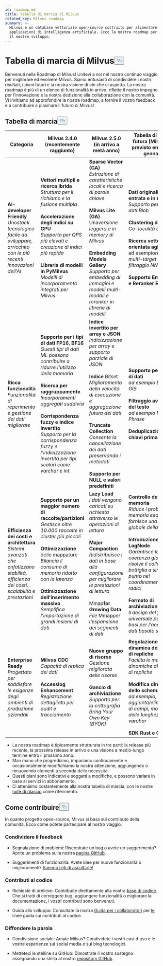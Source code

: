 ```yaml
---
id: roadmap.md
title: Tabella di marcia di Milvus
related_key: Milvus roadmap
summary: >-
  Milvus è un database vettoriale open-source costruito per alimentare le
  applicazioni di intelligenza artificiale. Ecco la nostra roadmap per guidare
  il nostro sviluppo.
---
```

<h1 id="Milvus-Roadmap" class="common-anchor-header">Tabella di marcia di Milvus<button data-href="#Milvus-Roadmap" class="anchor-icon" translate="no">
      <svg translate="no"
        aria-hidden="true"
        focusable="false"
        height="20"
        version="1.1"
        viewBox="0 0 16 16"
        width="16"
      >
        <path
          fill="#0092E4"
          fill-rule="evenodd"
          d="M4 9h1v1H4c-1.5 0-3-1.69-3-3.5S2.55 3 4 3h4c1.45 0 3 1.69 3 3.5 0 1.41-.91 2.72-2 3.25V8.59c.58-.45 1-1.27 1-2.09C10 5.22 8.98 4 8 4H4c-.98 0-2 1.22-2 2.5S3 9 4 9zm9-3h-1v1h1c1 0 2 1.22 2 2.5S13.98 12 13 12H9c-.98 0-2-1.22-2-2.5 0-.83.42-1.64 1-2.09V6.25c-1.09.53-2 1.84-2 3.25C6 11.31 7.55 13 9 13h4c1.45 0 3-1.69 3-3.5S14.5 6 13 6z"
        ></path>
      </svg>
    </button></h1><p>Benvenuti nella Roadmap di Milvus! Unitevi a noi nel nostro continuo viaggio per migliorare ed evolvere Milvus. Siamo entusiasti di condividere i nostri risultati, i piani futuri e la nostra visione di ciò che ci aspetta. La nostra roadmap è più di un elenco di funzionalità in arrivo: riflette il nostro impegno per l'innovazione e la nostra dedizione alla collaborazione con la comunità. Vi invitiamo ad approfondire la nostra roadmap, a fornire il vostro feedback e a contribuire a plasmare il futuro di Milvus!</p>
<h2 id="Roadmap" class="common-anchor-header">Tabella di marcia<button data-href="#Roadmap" class="anchor-icon" translate="no">
      <svg translate="no"
        aria-hidden="true"
        focusable="false"
        height="20"
        version="1.1"
        viewBox="0 0 16 16"
        width="16"
      >
        <path
          fill="#0092E4"
          fill-rule="evenodd"
          d="M4 9h1v1H4c-1.5 0-3-1.69-3-3.5S2.55 3 4 3h4c1.45 0 3 1.69 3 3.5 0 1.41-.91 2.72-2 3.25V8.59c.58-.45 1-1.27 1-2.09C10 5.22 8.98 4 8 4H4c-.98 0-2 1.22-2 2.5S3 9 4 9zm9-3h-1v1h1c1 0 2 1.22 2 2.5S13.98 12 13 12H9c-.98 0-2-1.22-2-2.5 0-.83.42-1.64 1-2.09V6.25c-1.09.53-2 1.84-2 3.25C6 11.31 7.55 13 9 13h4c1.45 0 3-1.69 3-3.5S14.5 6 13 6z"
        ></path>
      </svg>
    </button></h2><table>
    <thead>
        <tr>
            <th>Categoria</th>
            <th>Milvus 2.4.0 (recentemente raggiunto)</th>
            <th>Milvus 2.5.0 (in arrivo a metà anno)</th>
            <th>Tabella di marcia futura (Milvus 3.0 previsto entro il 24 gennaio)</th>
        </tr>
    </thead>
    <tbody>
        <tr>
            <td><strong>AI-developer Friendly</strong><br/> Uno<i>stack tecnologico facile da sviluppare, arricchito con le più recenti innovazioni dell'AI</i></td>
            <td><strong>Vettori multipli e ricerca ibrida</strong><br/><i>Struttura per il richiamo e la fusione multipla</i><br/><br/><strong>Accelerazione degli indici su GPU</strong><br/><i>Supporto per QPS più elevati e creazione di indici più rapida</i><br/><br/><strong>Libreria di modelli in PyMilvus</strong><br/><i>Modelli di incorporamento integrati per Milvus</i></td>
            <td><strong>Sparse Vector (GA)</strong><br/><i>Estrazione di caratteristiche locali e ricerca di parole chiave</i><br/><br/><strong>Milvus Lite (GA)</strong><br/> Una<i>versione leggera e in-memory di Milvus</i><br/><br/><strong>Embedding Models Gallery</strong><br/><i>Supporto per embedding di immagini e modelli multi-modali e reranker in librerie di modelli</i></td>
            <td><strong>Dati originali in entrata e in uscita</strong><br/><i>Supporto per i tipi di dati Blob</i><br/><br/><strong>Clustering dei dati</strong><br/><i>Co-località dei dati</i><br/><br/><strong>Ricerca vettoriale orientata agli scenari</strong><br/> ad esempio<i>ricerca multi-target e filtraggio NN</i><br/><br/><strong>Supporto Embedding e Reranker Endpoint</strong></td>
        </tr>
        <tr>
            <td><strong>Ricca funzionalità</strong><br/><i>Funzionalità di reperimento e gestione dei dati migliorate</i></td>
            <td><strong>Supporto per i tipi di dati FP16, BF16</strong><br/><i>Questi tipi di dati ML possono contribuire a ridurre l'utilizzo della memoria</i><br/><br/><strong>Ricerca per raggruppamento</strong><br/><i>Incorporamenti aggregati suddivisi</i><br/><br/><strong>Corrispondenza fuzzy e indice invertito</strong><br/><i>Supporto per la corrispondenza fuzzy e l'indicizzazione invertita per tipi scalari come varchar e int</i></td>
            <td><strong>Indice invertito per array e JSON</strong><br/><i>Indicizzazione per array e supporto parziale di JSON</i><br/><br/><strong>Indice</strong> Bitset<br/><i>Miglioramento della velocità di esecuzione e aggregazione futura dei dati</i><br/><br/><strong>Truncate Collection</strong><br/><i>Consente la cancellazione dei dati preservando i metadati</i><br/><br/><strong>Supporto per NULL e valori predefiniti</strong></td>
            <td><strong>Supporto per più tipi di dati</strong><br/><i>ad esempio Datetime, GIS</i><br/><br/><strong>Filtraggio avanzato del testo</strong><br/><i>ad esempio Match Phrase</i><br/><br/><strong>Deduplicazione delle chiavi primarie</strong></td>
        </tr>
        <tr>
            <td><strong>Efficienza dei costi e architettura</strong><br/><i>Sistemi avanzati che enfatizzano stabilità, efficienza dei costi, scalabilità e prestazioni</i></td>
            <td><strong>Supporto per un maggior numero di raccolte/partizioni</strong><br/><i>Gestisce oltre 10.000 raccolte in cluster più piccoli</i><br/><br/><strong>Ottimizzazione</strong> delle mappature<br/><i>Bilancia il consumo di memoria ridotto con la latenza</i><br/><br/><strong>Ottimizzazione dell'inserimento massivo</strong><br/><i>Semplifica l'importazione di grandi insiemi di dati</i></td>
            <td><strong>Lazy Load</strong><br/><i>I dati vengono caricati su richiesta attraverso le operazioni di lettura</i><br/><br/><strong>Major Compaction</strong><br/><i>Ridistribuisce i dati in base alla configurazione per migliorare le prestazioni di lettura</i><br/><br/> Mmap<strong>for Growing Data</strong><br/><i>File</i> Mmap<i>per l'espansione dei segmenti di dati</i></td>
            <td><strong>Controllo della memoria</strong><br/><i>Riduce i problemi di memoria esaurita e fornisce una gestione globale della memoria</i><br/><br/><strong>Introduzione dei LogNode</strong><br/><i>Garantisce la coerenza globale e risolve il collo di bottiglia a singolo punto nel coordinamento delle radici</i><br/><br/><strong>Formato di archiviazione V2</strong><br/><i>Il design del formato universale pone le basi per l'accesso ai dati basato su disco</i></td>
        </tr>
        <tr>
            <td><strong>Enterprise Ready</strong><br/><i>Progettato per soddisfare le esigenze degli ambienti di produzione aziendali</i></td>
            <td><strong>Milvus CDC</strong><br/><i>Capacità di replica dei dati</i><br/><br/><strong>Accesslog Enhancement</strong><br/><i>Registrazione dettagliata per audit e tracciamento</i></td>
            <td><strong>Nuovo gruppo di risorse</strong><br/><i>Gestione migliorata delle risorse</i><br/><br/><strong>Gancio di archiviazione</strong><br/><i>Supporto per la crittografia Bring Your Own Key (BYOK)</i></td>
            <td><strong>Regolazione dinamica del numero di repliche</strong><br/><i>Facilita le modifiche dinamiche al numero di repliche</i><br/><br/><strong>Modifica dinamica dello schema</strong><br/><i>ad esempio, aggiunta/eliminazione di campi, modifica delle lunghezze dei varchar</i><br/><br/><strong>SDK Rust e C#</strong></td>
        </tr>
    </tbody>
</table>
<ul>
<li>La nostra roadmap è tipicamente strutturata in tre parti: la release più recente, la prossima release in arrivo e una visione a medio-lungo termine entro il prossimo anno.</li>
<li>Man mano che progrediamo, impariamo continuamente e occasionalmente modifichiamo la nostra attenzione, aggiungendo o rimuovendo elementi a seconda delle necessità.</li>
<li>Questi piani sono indicativi e soggetti a modifiche, e possono variare in base ai servizi in abbonamento.</li>
<li>Ci atteniamo costantemente alla nostra tabella di marcia, con le nostre <a href="/docs/it/release_notes.md">note di rilascio</a> come riferimento.</li>
</ul>
<h2 id="How-to-contribute" class="common-anchor-header">Come contribuire<button data-href="#How-to-contribute" class="anchor-icon" translate="no">
      <svg translate="no"
        aria-hidden="true"
        focusable="false"
        height="20"
        version="1.1"
        viewBox="0 0 16 16"
        width="16"
      >
        <path
          fill="#0092E4"
          fill-rule="evenodd"
          d="M4 9h1v1H4c-1.5 0-3-1.69-3-3.5S2.55 3 4 3h4c1.45 0 3 1.69 3 3.5 0 1.41-.91 2.72-2 3.25V8.59c.58-.45 1-1.27 1-2.09C10 5.22 8.98 4 8 4H4c-.98 0-2 1.22-2 2.5S3 9 4 9zm9-3h-1v1h1c1 0 2 1.22 2 2.5S13.98 12 13 12H9c-.98 0-2-1.22-2-2.5 0-.83.42-1.64 1-2.09V6.25c-1.09.53-2 1.84-2 3.25C6 11.31 7.55 13 9 13h4c1.45 0 3-1.69 3-3.5S14.5 6 13 6z"
        ></path>
      </svg>
    </button></h2><p>In quanto progetto open-source, Milvus si basa sul contributo della comunità. Ecco come potete partecipare al nostro viaggio.</p>
<h3 id="Share-feedback" class="common-anchor-header">Condividere il feedback</h3><ul>
<li><p>Segnalazione di problemi: Riscontrate un bug o avete un suggerimento? Aprite un problema sulla nostra <a href="https://github.com/milvus-io/milvus/issues">pagina GitHub</a>.</p></li>
<li><p>Suggerimenti di funzionalità: Avete idee per nuove funzionalità o miglioramenti? <a href="https://github.com/milvus-io/milvus/discussions">Saremo lieti di ascoltarle!</a></p></li>
</ul>
<h3 id="Code-contributions" class="common-anchor-header">Contributi al codice</h3><ul>
<li><p>Richieste di prelievo: Contribuite direttamente alla nostra <a href="https://github.com/milvus-io/milvus/pulls">base di codice</a>. Che si tratti di correggere bug, aggiungere funzionalità o migliorare la documentazione, i vostri contributi sono benvenuti.</p></li>
<li><p>Guida allo sviluppo: Consultate la nostra <a href="https://github.com/milvus-io/milvus/blob/82915a9630ab0ff40d7891b97c367ede5726ff7c/CONTRIBUTING.md">Guida per i collaboratori</a> per <a href="https://github.com/milvus-io/milvus/blob/82915a9630ab0ff40d7891b97c367ede5726ff7c/CONTRIBUTING.md">le</a> linee guida sui contributi al codice.</p></li>
</ul>
<h3 id="Spread-the-word" class="common-anchor-header">Diffondere la parola</h3><ul>
<li><p>Condivisione sociale: Amate Milvus? Condividete i vostri casi d'uso e le vostre esperienze sui social media e sui blog tecnologici.</p></li>
<li><p>Metteteci le stelline su GitHub: Dimostrate il vostro sostegno assegnando una stella al nostro <a href="https://github.com/milvus-io/milvus">repository GitHub</a>.</p></li>
</ul>
